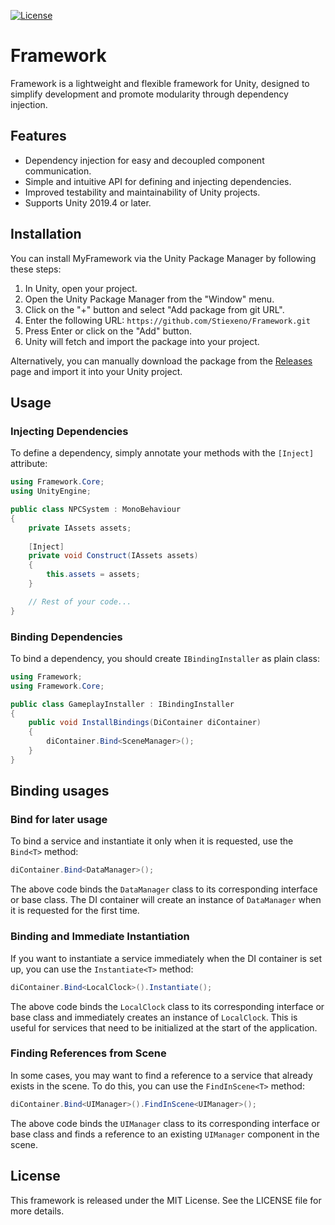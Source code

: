 [![License](https://img.shields.io/badge/license-MIT-blue.svg)](LICENSE)
# Framework

Framework is a lightweight and flexible framework for Unity, designed to simplify development and promote modularity through dependency injection.

## Features

- Dependency injection for easy and decoupled component communication.
- Simple and intuitive API for defining and injecting dependencies.
- Improved testability and maintainability of Unity projects.
- Supports Unity 2019.4 or later.

## Installation

You can install MyFramework via the Unity Package Manager by following these steps:

1. In Unity, open your project.
2. Open the Unity Package Manager from the "Window" menu.
3. Click on the "+" button and select "Add package from git URL".
4. Enter the following URL: `https://github.com/Stiexeno/Framework.git`
5. Press Enter or click on the "Add" button.
6. Unity will fetch and import the package into your project.

Alternatively, you can manually download the package from the [Releases](https://github.com/Stiexeno/Framework/releases) page and import it into your Unity project.

## Usage

### Injecting Dependencies

To define a dependency, simply annotate your methods with the `[Inject]` attribute:

```csharp
using Framework.Core;
using UnityEngine;

public class NPCSystem : MonoBehaviour
{
    private IAssets assets;
    
    [Inject]
    private void Construct(IAssets assets)
    {
        this.assets = assets;
    }

    // Rest of your code...
}
```

### Binding Dependencies

To bind a dependency, you should create `IBindingInstaller` as plain class:

```csharp
using Framework;
using Framework.Core;

public class GameplayInstaller : IBindingInstaller
{
    public void InstallBindings(DiContainer diContainer)
    {
        diContainer.Bind<SceneManager>();
    }
}
```

## Binding usages

### Bind for later usage
To bind a service and instantiate it only when it is requested, use the `Bind<T>` method:

```csharp
diContainer.Bind<DataManager>();
```

The above code binds the `DataManager` class to its corresponding interface or base class. The DI container will create an instance of `DataManager` when it is requested for the first time.

### Binding and Immediate Instantiation

If you want to instantiate a service immediately when the DI container is set up, you can use the `Instantiate<T>` method:

```csharp
diContainer.Bind<LocalClock>().Instantiate();
```

The above code binds the `LocalClock` class to its corresponding interface or base class and immediately creates an instance of `LocalClock`. This is useful for services that need to be initialized at the start of the application.

### Finding References from Scene

In some cases, you may want to find a reference to a service that already exists in the scene. To do this, you can use the `FindInScene<T>` method:

```csharp
diContainer.Bind<UIManager>().FindInScene<UIManager>();
```

The above code binds the `UIManager` class to its corresponding interface or base class and finds a reference to an existing `UIManager` component in the scene.

## License

This framework is released under the MIT License. See the LICENSE file for more details.

